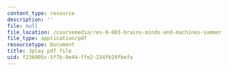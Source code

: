 ```yaml
---
content_type: resource
description: ''
file: null
file_location: /coursemedia/res-9-003-brains-minds-and-machines-summer-course-summer-2015/f236005c5f7b9e44ffe2234fb29fbefa_zAx-EEelmLc.pdf
file_type: application/pdf
resourcetype: Document
title: 3play pdf file
uid: f236005c-5f7b-9e44-ffe2-234fb29fbefa
---
```

